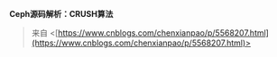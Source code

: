 **Ceph源码解析：CRUSH算法**
 > 来自 <[https://www.cnblogs.com/chenxianpao/p/5568207.html](https://www.cnblogs.com/chenxianpao/p/5568207.html)>
